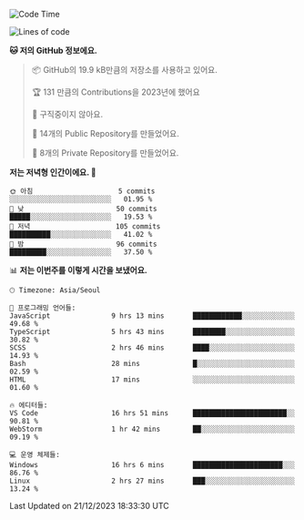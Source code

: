   <!--START_SECTION:waka-->
![Code Time](http://img.shields.io/badge/Code%20Time-315%20hrs%2037%20mins-blue)

![Lines of code](https://img.shields.io/badge/%EC%A0%80%EB%8A%94%20%EC%97%AC%ED%83%9C%EA%B9%8C%EC%A7%80%20-178.0%20thousand%20%EC%A4%84%EC%9D%98%20%EC%BD%94%EB%93%9C%EB%A5%BC%20%EC%9E%91%EC%84%B1%ED%96%88%EC%96%B4%EC%9A%94.-blue)

**🐱 저의 GitHub 정보에요.** 

> 📦 GitHub의 19.9 kB만큼의 저장소를 사용하고 있어요. 
 > 
> 🏆 131 만큼의 Contributions을 2023년에 했어요
 > 
> 🚫 구직중이지 않아요.
 > 
> 📜 14개의 Public Repository를 만들었어요. 
 > 
> 🔑 8개의 Private Repository를 만들었어요. 
 > 
**저는 저녁형 인간이에요. 🦉** 

```text
🌞 아침                     5 commits           ░░░░░░░░░░░░░░░░░░░░░░░░░   01.95 % 
🌆 낮　                     50 commits          █████░░░░░░░░░░░░░░░░░░░░   19.53 % 
🌃 저녁                     105 commits         ██████████░░░░░░░░░░░░░░░   41.02 % 
🌙 밤　                     96 commits          █████████░░░░░░░░░░░░░░░░   37.50 % 
```


📊 **저는 이번주를 이렇게 시간을 보냈어요.** 

```text
🕑︎ Timezone: Asia/Seoul

💬 프로그래밍 언어들: 
JavaScript               9 hrs 13 mins       ████████████░░░░░░░░░░░░░   49.68 % 
TypeScript               5 hrs 43 mins       ████████░░░░░░░░░░░░░░░░░   30.82 % 
SCSS                     2 hrs 46 mins       ████░░░░░░░░░░░░░░░░░░░░░   14.93 % 
Bash                     28 mins             █░░░░░░░░░░░░░░░░░░░░░░░░   02.59 % 
HTML                     17 mins             ░░░░░░░░░░░░░░░░░░░░░░░░░   01.60 % 

🔥 에디터들: 
VS Code                  16 hrs 51 mins      ███████████████████████░░   90.81 % 
WebStorm                 1 hr 42 mins        ██░░░░░░░░░░░░░░░░░░░░░░░   09.19 % 

💻 운영 체제들: 
Windows                  16 hrs 6 mins       ██████████████████████░░░   86.76 % 
Linux                    2 hrs 27 mins       ███░░░░░░░░░░░░░░░░░░░░░░   13.24 % 
```


 Last Updated on 21/12/2023 18:33:30 UTC
<!--END_SECTION:waka-->
